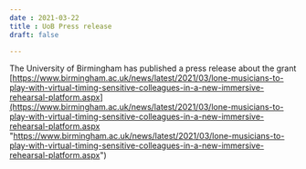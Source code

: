 ```yaml
---
date : 2021-03-22
title : UoB Press release
draft: false

---
```

The University of Birmingham has published a press release about the grant [https://www.birmingham.ac.uk/news/latest/2021/03/lone-musicians-to-play-with-virtual-timing-sensitive-colleagues-in-a-new-immersive-rehearsal-platform.aspx](https://www.birmingham.ac.uk/news/latest/2021/03/lone-musicians-to-play-with-virtual-timing-sensitive-colleagues-in-a-new-immersive-rehearsal-platform.aspx "https://www.birmingham.ac.uk/news/latest/2021/03/lone-musicians-to-play-with-virtual-timing-sensitive-colleagues-in-a-new-immersive-rehearsal-platform.aspx")
